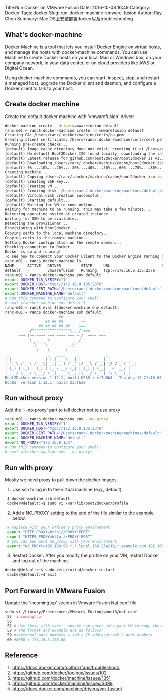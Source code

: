 Title:Run Docker on VMware Fusion
Date: 2016-10-08 16:49
Category: Docker
Tags: docker
Slug: run-docker-machine-vmware-fusion
Author: Ray Chen
Summary: Mac OS上安装部署docker以及troubleshooting

## What's docker-machine

Docker Machine is a tool that lets you install Docker Engine on virtual hosts, and manage the hosts with docker-machine commands. You can use Machine to create Docker hosts on your local Mac or Windows box, on your company network, in your data center, or on cloud providers like AWS or Digital Ocean.

Using docker-machine commands, you can start, inspect, stop, and restart a managed host, upgrade the Docker client and daemon, and configure a Docker client to talk to your host.


## Create docker machine

Create the default docker machine with 'vmwarefusion' driver:
```bash
docker-machine create --driver=vmwarefusion default
ranc-m01:~ ranc$ docker-machine create -d vmwarefusion default
Creating CA: /Users/ranc/.docker/machine/certs/ca.pem
Creating client certificate: /Users/ranc/.docker/machine/certs/cert.pem
Running pre-create checks...
(default) Image cache directory does not exist, creating it at /Users/ranc/.docker/machine/cache...
(default) No default Boot2Docker ISO found locally, downloading the latest release...
(default) Latest release for github.com/boot2docker/boot2docker is v1.12.1
(default) Downloading /Users/ranc/.docker/machine/cache/boot2docker.iso from https://github.com/boot2docker/boot2docker/releases/download/v1.12.1/boot2docker.iso...
(default) 0%....10%....20%....30%....40%....50%....60%....70%....80%....90%....100%
Creating machine...
(default) Copying /Users/ranc/.docker/machine/cache/boot2docker.iso to /Users/ranc/.docker/machine/machines/default/boot2docker.iso...
(default) Creating SSH key...
(default) Creating VM...
(default) Creating disk '/Users/ranc/.docker/machine/machines/default/default.vmdk'
(default) Virtual disk creation successful.
(default) Starting default...
(default) Waiting for VM to come online...
Waiting for machine to be running, this may take a few minutes...
Detecting operating system of created instance...
Waiting for SSH to be available...
Detecting the provisioner...
Provisioning with boot2docker...
Copying certs to the local machine directory...
Copying certs to the remote machine...
Setting Docker configuration on the remote daemon...
Checking connection to Docker...
Docker is up and running!
To see how to connect your Docker Client to the Docker Engine running on this virtual machine, run: docker-machine env default
ranc-m01:~ ranc$ docker-machine ls
NAME      ACTIVE   DRIVER         STATE     URL                       SWARM   DOCKER    ERRORS
default   -        vmwarefusion   Running   tcp://172.16.8.135:2376           v1.12.1
ranc-m01:~ ranc$ docker-machine env default
export DOCKER_TLS_VERIFY="1"
export DOCKER_HOST="tcp://172.16.8.135:2376"
export DOCKER_CERT_PATH="/Users/ranc/.docker/machine/machines/default"
export DOCKER_MACHINE_NAME="default"
# Run this command to configure your shell:
# eval $(docker-machine env default)
ranc-m01:~ ranc$ eval $(docker-machine env default)
ranc-m01:~ ranc$ docker-machine ssh default
                        ##         .
                  ## ## ##        ==
               ## ## ## ## ##    ===
           /"""""""""""""""""\___/ ===
      ~~~ {~~ ~~~~ ~~~ ~~~~ ~~~ ~ /  ===- ~~~
           \______ o           __/
             \    \         __/
              \____\_______/
 _                 _   ____     _            _
| |__   ___   ___ | |_|___ \ __| | ___   ___| | _____ _ __
| '_ \ / _ \ / _ \| __| __) / _` |/ _ \ / __| |/ / _ \ '__|
| |_) | (_) | (_) | |_ / __/ (_| | (_) | (__|   <  __/ |
|_.__/ \___/ \___/ \__|_____\__,_|\___/ \___|_|\_\___|_|
Boot2Docker version 1.12.1, build HEAD : ef7d0b4 - Thu Aug 18 21:18:06 UTC 2016
Docker version 1.12.1, build 23cf638
```


## Run without proxy

Add the '--no-proxy' part to tell docker not to use proxy

```bash
ranc-m01:~ ranc$ docker-machine env --no-proxy
export DOCKER_TLS_VERIFY="1"
export DOCKER_HOST="tcp://172.16.8.135:2376"
export DOCKER_CERT_PATH="/Users/ranc/.docker/machine/machines/default"
export DOCKER_MACHINE_NAME="default"
export NO_PROXY="172.16.8.135"
# Run this command to configure your shell:
# eval $(docker-machine env --no-proxy)
```


## Run with proxy

Mostly we need proxy to pull down the docker images.

1. Use ssh to log in to the virtual machine (e.g., default).

```bash
 $ docker-machine ssh default
 docker@default:~$ sudo vi /var/lib/boot2docker/profile
```
2. Add a NO_PROXY setting to the end of the file similar to the example below.

```bash
 # replace with your office's proxy environment
 export "HTTP_PROXY=http://PROXY:PORT"
 export "HTTPS_PROXY=http://PROXY:PORT"
 # you can add more no_proxy with your environment.
 export "NO_PROXY=192.168.99.*,*.local,169.254/16,*.example.com,192.168.59.*"
```
3. Restart Docker. After you modify the profile on your VM, restart Docker and log out of the machine.

```bash
docker@default:~$ sudo /etc/init.d/docker restart
 docker@default:~$ exit
```


## Port Forward in VMware Fusion

Update the 'incomingtcp' secion in Vmware Fusion Nat conf file
```bash
sudo vi /Library/Preferences/VMware\ Fusion/vmnet8/nat.conf
 55 [incomingtcp]
 56
 57 # Use these with care - anyone can enter into your VM through these...
 58 # The format and example are as follows:
 59 #<external port number> = <VM's IP address>:<VM's port number>
 60 #8080 = 172.16.3.128:80
```

## Reference

1. <https://docs.docker.com/toolbox/faqs/troubleshoot/>
2. <https://github.com/docker/toolbox/issues/102>
3. <https://github.com/docker/machine/issues/1351>
4. <https://github.com/docker/machine/issues/3099>
5. <https://docs.docker.com/machine/drivers/vm-fusion/>

